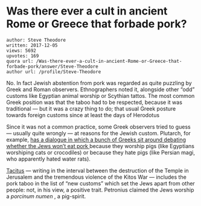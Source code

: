 # Was there ever a cult in ancient Rome or Greece that forbade pork?

	author: Steve Theodore
	written: 2017-12-05
	views: 5692
	upvotes: 169
	quora url: /Was-there-ever-a-cult-in-ancient-Rome-or-Greece-that-forbade-pork/answer/Steve-Theodore
	author url: /profile/Steve-Theodore


No. In fact Jewish abstention from pork was regarded as quite puzzling by Greek and Roman observers. Ethnographers noted it, alongside other “odd” customs like Egyptian animal worship or Scythian tattos. The most common Greek position was that the taboo had to be respected, because it was traditional — but it was a crazy thing to do; that usual Greek posture towards foreign customs since at least the days of Herodotus

Since it was not a common practice, some Greek observers tried to guess — usually quite wrongly — at reasons for the Jewish custom. Plutarch, for example, [has a dialogue in which a bunch of Greeks sit around debating whether the Jews won’t eat pork ](http://www.perseus.tufts.edu/hopper/text?doc=Perseus%3Atext%3A2008.01.0312%3Abook%3D4%3Achapter%3D5%3Asection%3D1)because they worship pigs (like Egyptians worshiping cats or crocodiles) or because they hate pigs (like Persian magi, who apparently hated water rats).

[Tacitus](http://www.livius.org/sources/content/tacitus/tacitus-on-the-jews/) — writing in the interval between the destruction of the Temple in Jerusalem and the tremendous violence of the Kitos War — includes the pork taboo in the list of “new customs” which set the Jews apart from other people: not, in his view, a positive trait. Petronius claimed the Jews worship a _porcinum numen_ , a pig-spirit.

